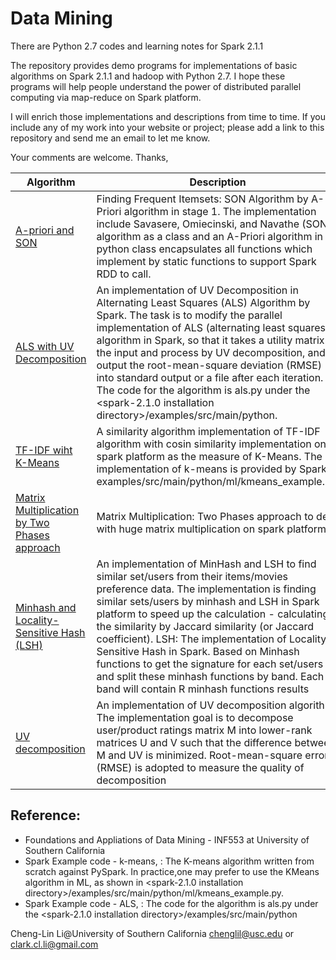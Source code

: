 # Data Mining

There are Python 2.7 codes and learning notes for Spark 2.1.1

The repository provides demo programs for implementations of basic algorithms on Spark 2.1.1 and hadoop with Python 2.7. 
I hope these programs will help people understand the power of distributed parallel computing via map-reduce on Spark platform.

I will enrich those implementations and descriptions from time to time. If you include any of my work into your website or project; please add a link to this repository and send me an email to let me know.

Your comments are welcome.
Thanks,

|Algorithm|Description|Link|
|---------|-----------|------|
|[A-priori and SON](https://github.com/Cheng-Lin-Li/Spark/tree/master/A-Priori_SON)| Finding Frequent Itemsets: SON Algorithm by A-Priori algorithm in stage 1. The implementation include Savasere, Omiecinski, and Navathe (SON) algorithm as a class and an A-Priori algorithm in python class encapsulates all functions which implement by static functions to support Spark RDD to call. |[Source Code](https://github.com/Cheng-Lin-Li/Spark/blob/master/A-Priori_SON/A-Priori_SON.py)|
|[ALS with UV Decomposition](https://github.com/Cheng-Lin-Li/Spark/tree/master/ALS)|An implementation of UV Decomposition in Alternating Least Squares (ALS) Algorithm by Spark. The task is to modify the parallel implementation of ALS (alternating least squares) algorithm in Spark, so that it takes a utility matrix as the input and process by UV decomposition, and output the root-mean-square deviation (RMSE) into standard output or a file after each iteration. The code for the algorithm is als.py under the <spark-2.1.0 installation directory>/examples/src/main/python.|[Source Code](https://github.com/Cheng-Lin-Li/Spark/blob/master/ALS/ALS.py)|
|[TF-IDF wiht K-Means](https://github.com/Cheng-Lin-Li/Spark/tree/master/TF-IDF_KMeans)|A similarity algorithm implementation of TF-IDF algorithm with cosin similarity implementation on spark platform as the measure of K-Means. The implementation of k-means is provided by Spark in examples/src/main/python/ml/kmeans_example.py. |[Source Code](https://github.com/Cheng-Lin-Li/Spark/blob/master/TF-IDF_KMeans/kmeans.py)|
|[Matrix Multiplication by Two Phases approach](https://github.com/Cheng-Lin-Li/Spark/tree/master/Matrix_Multiplication)|Matrix Multiplication: Two Phases approach to deal with huge matrix multiplication on spark platform|[Source Code](https://github.com/Cheng-Lin-Li/Spark/blob/master/Matrix_Multiplication/TwoPhase_Matrix_Multiplication.py)|
|[Minhash and Locality-Sensitive Hash (LSH)](https://github.com/Cheng-Lin-Li/Spark/tree/master/MinHash_LSH)|An implementation of MinHash and LSH to find similar set/users from their items/movies preference data. The implementation is finding similar sets/users by minhash and LSH in Spark platform to speed up the calculation - calculating the similarity by Jaccard similarity (or Jaccard coefficient). LSH: The implementation of Locality-Sensitive Hash in Spark. Based on Minhash functions to get the signature for each set/users and split these minhash functions by band. Each band will contain R minhash functions results|[Source Code](https://github.com/Cheng-Lin-Li/Spark/blob/master/MinHash_LSH/lshrec.py)|
|[UV decomposition](https://github.com/Cheng-Lin-Li/Spark/tree/master/UV_decomposition)| An implementation of UV decomposition algorithm. The implementation goal is to decompose user/product ratings matrix M into lower-rank matrices U and V such that the difference between M and UV is minimized. Root-mean-square error (RMSE) is adopted to measure the quality of decomposition| [Source Code](https://github.com/Cheng-Lin-Li/Spark/blob/master/UV_decomposition/UV.py)|


## Reference:
* Foundations and Appliations of Data Mining - INF553 at University of Southern California
* Spark Example code - k-means, : The K-means algorithm written from scratch against PySpark. In practice,one may prefer to use the KMeans algorithm in ML, as shown in <spark-2.1.0 installation directory>/examples/src/main/python/ml/kmeans_example.py.
* Spark Example code - ALS, : The code for the algorithm is als.py under the <spark-2.1.0 installation directory>/examples/src/main/python


Cheng-Lin Li@University of Southern California
chenglil@usc.edu or 
clark.cl.li@gmail.com
